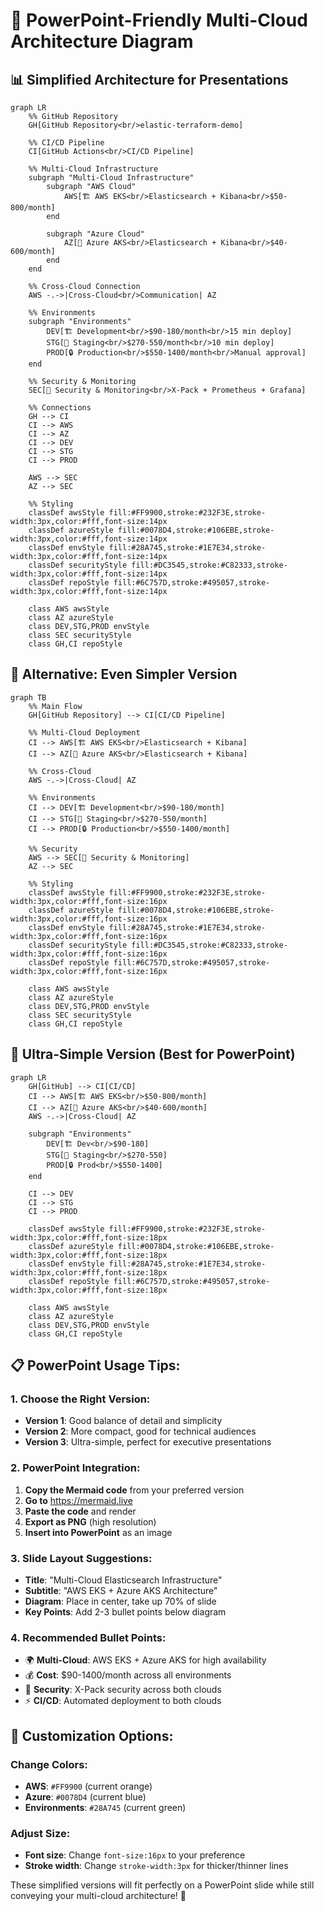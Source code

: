 # 🎯 **PowerPoint-Friendly Multi-Cloud Architecture Diagram**

## 📊 **Simplified Architecture for Presentations**

```mermaid
graph LR
    %% GitHub Repository
    GH[GitHub Repository<br/>elastic-terraform-demo]
    
    %% CI/CD Pipeline
    CI[GitHub Actions<br/>CI/CD Pipeline]
    
    %% Multi-Cloud Infrastructure
    subgraph "Multi-Cloud Infrastructure"
        subgraph "AWS Cloud"
            AWS[🏗️ AWS EKS<br/>Elasticsearch + Kibana<br/>$50-800/month]
        end
        
        subgraph "Azure Cloud"
            AZ[🔵 Azure AKS<br/>Elasticsearch + Kibana<br/>$40-600/month]
        end
    end
    
    %% Cross-Cloud Connection
    AWS -.->|Cross-Cloud<br/>Communication| AZ
    
    %% Environments
    subgraph "Environments"
        DEV[🏗️ Development<br/>$90-180/month<br/>15 min deploy]
        STG[🚀 Staging<br/>$270-550/month<br/>10 min deploy]
        PROD[🔒 Production<br/>$550-1400/month<br/>Manual approval]
    end
    
    %% Security & Monitoring
    SEC[🔐 Security & Monitoring<br/>X-Pack + Prometheus + Grafana]
    
    %% Connections
    GH --> CI
    CI --> AWS
    CI --> AZ
    CI --> DEV
    CI --> STG
    CI --> PROD
    
    AWS --> SEC
    AZ --> SEC
    
    %% Styling
    classDef awsStyle fill:#FF9900,stroke:#232F3E,stroke-width:3px,color:#fff,font-size:14px
    classDef azureStyle fill:#0078D4,stroke:#106EBE,stroke-width:3px,color:#fff,font-size:14px
    classDef envStyle fill:#28A745,stroke:#1E7E34,stroke-width:3px,color:#fff,font-size:14px
    classDef securityStyle fill:#DC3545,stroke:#C82333,stroke-width:3px,color:#fff,font-size:14px
    classDef repoStyle fill:#6C757D,stroke:#495057,stroke-width:3px,color:#fff,font-size:14px
    
    class AWS awsStyle
    class AZ azureStyle
    class DEV,STG,PROD envStyle
    class SEC securityStyle
    class GH,CI repoStyle
```

## 🎯 **Alternative: Even Simpler Version**

```mermaid
graph TB
    %% Main Flow
    GH[GitHub Repository] --> CI[CI/CD Pipeline]
    
    %% Multi-Cloud Deployment
    CI --> AWS[🏗️ AWS EKS<br/>Elasticsearch + Kibana]
    CI --> AZ[🔵 Azure AKS<br/>Elasticsearch + Kibana]
    
    %% Cross-Cloud
    AWS -.->|Cross-Cloud| AZ
    
    %% Environments
    CI --> DEV[🏗️ Development<br/>$90-180/month]
    CI --> STG[🚀 Staging<br/>$270-550/month]
    CI --> PROD[🔒 Production<br/>$550-1400/month]
    
    %% Security
    AWS --> SEC[🔐 Security & Monitoring]
    AZ --> SEC
    
    %% Styling
    classDef awsStyle fill:#FF9900,stroke:#232F3E,stroke-width:3px,color:#fff,font-size:16px
    classDef azureStyle fill:#0078D4,stroke:#106EBE,stroke-width:3px,color:#fff,font-size:16px
    classDef envStyle fill:#28A745,stroke:#1E7E34,stroke-width:3px,color:#fff,font-size:16px
    classDef securityStyle fill:#DC3545,stroke:#C82333,stroke-width:3px,color:#fff,font-size:16px
    classDef repoStyle fill:#6C757D,stroke:#495057,stroke-width:3px,color:#fff,font-size:16px
    
    class AWS awsStyle
    class AZ azureStyle
    class DEV,STG,PROD envStyle
    class SEC securityStyle
    class GH,CI repoStyle
```

## 🎯 **Ultra-Simple Version (Best for PowerPoint)**

```mermaid
graph LR
    GH[GitHub] --> CI[CI/CD]
    CI --> AWS[🏗️ AWS EKS<br/>$50-800/month]
    CI --> AZ[🔵 Azure AKS<br/>$40-600/month]
    AWS -.->|Cross-Cloud| AZ
    
    subgraph "Environments"
        DEV[🏗️ Dev<br/>$90-180]
        STG[🚀 Staging<br/>$270-550]
        PROD[🔒 Prod<br/>$550-1400]
    end
    
    CI --> DEV
    CI --> STG
    CI --> PROD
    
    classDef awsStyle fill:#FF9900,stroke:#232F3E,stroke-width:3px,color:#fff,font-size:18px
    classDef azureStyle fill:#0078D4,stroke:#106EBE,stroke-width:3px,color:#fff,font-size:18px
    classDef envStyle fill:#28A745,stroke:#1E7E34,stroke-width:3px,color:#fff,font-size:18px
    classDef repoStyle fill:#6C757D,stroke:#495057,stroke-width:3px,color:#fff,font-size:18px
    
    class AWS awsStyle
    class AZ azureStyle
    class DEV,STG,PROD envStyle
    class GH,CI repoStyle
```

## 📋 **PowerPoint Usage Tips:**

### **1. Choose the Right Version:**
- **Version 1**: Good balance of detail and simplicity
- **Version 2**: More compact, good for technical audiences
- **Version 3**: Ultra-simple, perfect for executive presentations

### **2. PowerPoint Integration:**
1. **Copy the Mermaid code** from your preferred version
2. **Go to** https://mermaid.live
3. **Paste the code** and render
4. **Export as PNG** (high resolution)
5. **Insert into PowerPoint** as an image

### **3. Slide Layout Suggestions:**
- **Title**: "Multi-Cloud Elasticsearch Infrastructure"
- **Subtitle**: "AWS EKS + Azure AKS Architecture"
- **Diagram**: Place in center, take up 70% of slide
- **Key Points**: Add 2-3 bullet points below diagram

### **4. Recommended Bullet Points:**
- 🌍 **Multi-Cloud**: AWS EKS + Azure AKS for high availability
- 💰 **Cost**: $90-1400/month across all environments
- 🔐 **Security**: X-Pack security across both clouds
- ⚡ **CI/CD**: Automated deployment to both clouds

## 🎨 **Customization Options:**

### **Change Colors:**
- **AWS**: `#FF9900` (current orange)
- **Azure**: `#0078D4` (current blue)
- **Environments**: `#28A745` (current green)

### **Adjust Size:**
- **Font size**: Change `font-size:16px` to your preference
- **Stroke width**: Change `stroke-width:3px` for thicker/thinner lines

These simplified versions will fit perfectly on a PowerPoint slide while still conveying your multi-cloud architecture! 🎉
